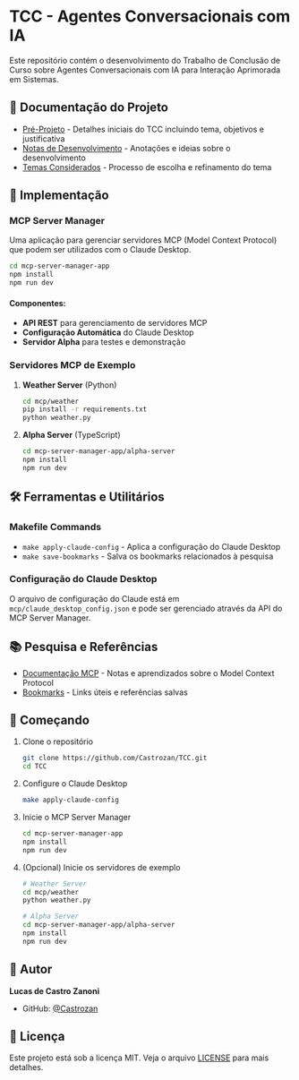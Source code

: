 # TCC - Agentes Conversacionais com IA

Este repositório contém o desenvolvimento do Trabalho de Conclusão de Curso sobre Agentes Conversacionais com IA para Interação Aprimorada em Sistemas.

## 📑 Documentação do Projeto

- [Pré-Projeto](pre-projeto.md) - Detalhes iniciais do TCC incluindo tema, objetivos e justificativa
- [Notas de Desenvolvimento](notes.md) - Anotações e ideias sobre o desenvolvimento
- [Temas Considerados](theme-ideas.md) - Processo de escolha e refinamento do tema

## 🔧 Implementação

### MCP Server Manager

Uma aplicação para gerenciar servidores MCP (Model Context Protocol) que podem ser utilizados com o Claude Desktop.

```bash
cd mcp-server-manager-app
npm install
npm run dev
```

#### Componentes:
- **API REST** para gerenciamento de servidores MCP
- **Configuração Automática** do Claude Desktop
- **Servidor Alpha** para testes e demonstração

### Servidores MCP de Exemplo

1. **Weather Server** (Python)
   ```bash
   cd mcp/weather
   pip install -r requirements.txt
   python weather.py
   ```

2. **Alpha Server** (TypeScript)
   ```bash
   cd mcp-server-manager-app/alpha-server
   npm install
   npm run dev
   ```

## 🛠️ Ferramentas e Utilitários

### Makefile Commands

- `make apply-claude-config` - Aplica a configuração do Claude Desktop
- `make save-bookmarks` - Salva os bookmarks relacionados à pesquisa

### Configuração do Claude Desktop

O arquivo de configuração do Claude está em `mcp/claude_desktop_config.json` e pode ser gerenciado através da API do MCP Server Manager.

## 📚 Pesquisa e Referências

- [Documentação MCP](mcp/mcp-docs-and-hands-on.md) - Notas e aprendizados sobre o Model Context Protocol
- [Bookmarks](bookmarks/bookmarks.json) - Links úteis e referências salvas

## 🚀 Começando

1. Clone o repositório
   ```bash
   git clone https://github.com/Castrozan/TCC.git
   cd TCC
   ```

2. Configure o Claude Desktop
   ```bash
   make apply-claude-config
   ```

3. Inicie o MCP Server Manager
   ```bash
   cd mcp-server-manager-app
   npm install
   npm run dev
   ```

4. (Opcional) Inicie os servidores de exemplo
   ```bash
   # Weather Server
   cd mcp/weather
   python weather.py

   # Alpha Server
   cd mcp-server-manager-app/alpha-server
   npm install
   npm run dev
   ```

## 👤 Autor

**Lucas de Castro Zanoni**
- GitHub: [@Castrozan](https://github.com/Castrozan)

## 📄 Licença

Este projeto está sob a licença MIT. Veja o arquivo [LICENSE](LICENSE) para mais detalhes.

